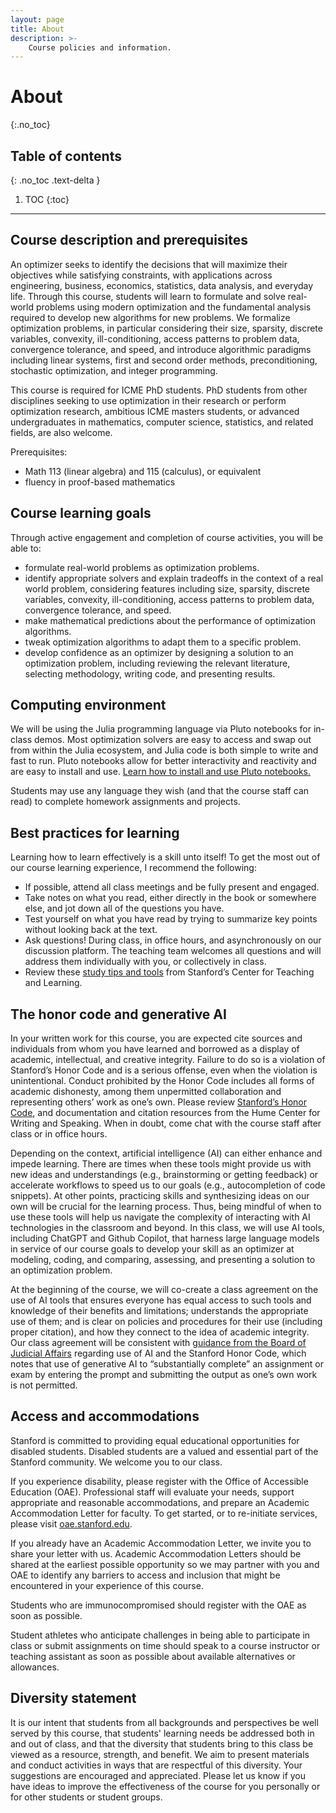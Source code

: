 ```yaml
---
layout: page
title: About
description: >-
    Course policies and information.
---
```


# About
{:.no_toc}

## Table of contents
{: .no_toc .text-delta }

1. TOC
{:toc}

---

## Course description and prerequisites

An optimizer seeks to identify the decisions that will maximize their objectives
while satisfying constraints, with applications across engineering, 
business, economics, statistics, data analysis, 
and everyday life. 
Through this course, students will learn to formulate and solve real-world problems using modern optimization
and the fundamental analysis required to develop new algorithms for 
new problems.
We formalize optimization problems, in particular considering their 
size, sparsity, discrete variables, convexity, ill-conditioning, access patterns to problem data, convergence tolerance, and speed,
and introduce algorithmic paradigms including linear systems,
first and second order methods, 
preconditioning, stochastic optimization, and integer programming.
<!-- 
Applications, theories, and algorithms for finite-dimensional linear and nonlinear optimization problems with continuous and discrete variables. 
Elements of convex analysis, first- and second-order optimality conditions, sensitivity and duality. 
Algorithms for unconstrained optimization, and linearly and nonlinearly constrained problems. 
Modern applications in data analysis, machine learning, engineering system design, communications, game theory, auctions, and economics. -->

This course is required for ICME PhD students. 
PhD students from other disciplines seeking to use optimization in their research or perform optimization research, 
ambitious ICME masters students, 
or advanced undergraduates in mathematics, computer science, statistics, and related fields, are also welcome.

Prerequisites:
- Math 113 (linear algebra) and 115 (calculus), or equivalent
- fluency in proof-based mathematics

## Course learning goals

<!-- Big dream: students should be able to formulate and solve real-world problems using modern optimization. -->

Through active engagement and completion of course activities, you will be able to:
<!-- * recognize that every problem is an optimization problem. -->
* formulate real-world problems as optimization problems.
* identify appropriate solvers and explain tradeoffs in the context of a real world problem, considering features including size, sparsity, discrete variables, convexity, ill-conditioning, access patterns to problem data, convergence tolerance, and speed.
* make mathematical predictions about the performance of optimization algorithms.
* tweak optimization algorithms to adapt them to a specific problem.
* develop confidence as an optimizer by designing a solution to an optimization problem, including reviewing the relevant literature, selecting methodology, writing code, and presenting results.

## Computing environment

We will be using the Julia programming language via Pluto notebooks for in-class demos.
Most optimization solvers are easy to access and swap out from within the Julia ecosystem,
and Julia code is both simple to write and fast to run.
Pluto notebooks allow for better interactivity and reactivity
and are easy to install and use.
[Learn how to install and use Pluto notebooks.](https://plutojl.org/)

Students may use any language they wish (and that the course staff can read) to complete homework assignments and projects.

## Best practices for learning 

Learning how to learn effectively is a skill unto itself! To get the most out of our course learning experience, I recommend the following:
* If possible, attend all class meetings and be fully present and engaged. 
* Take notes on what you read, either directly in the book or somewhere else, and jot down all of the questions you have. 
* Test yourself on what you have read by trying to summarize key points without looking back at the text.
* Ask questions! During class, in office hours, and asynchronously on our discussion platform. The teaching team welcomes all questions and will address them individually with you, or collectively in class.
* Review these [study tips and tools](https://studentlearning.stanford.edu/academic-skills/tips-and-tools) from Stanford’s Center for Teaching and Learning. 

## The honor code and generative AI
In your written work for this course, you are expected cite sources and individuals from whom you have learned and borrowed as a display of academic, intellectual, and creative integrity. Failure to do so is a violation of Stanford’s Honor Code and is a serious offense, even when the violation is unintentional. Conduct prohibited by the Honor Code includes all forms of academic dishonesty, among them unpermitted collaboration and representing others’ work as one’s own. Please review [Stanford’s Honor Code](https://communitystandards.stanford.edu/policies-guidance/honor-code), and documentation and citation resources from the Hume Center for Writing and Speaking. When in doubt, come chat with the course staff after class or in office hours.

Depending on the context, artificial intelligence (AI) can either enhance and impede learning. There are times when these tools might provide us with new ideas and understandings 
(e.g., brainstorming or getting feedback) 
or accelerate workflows to speed us to our goals 
(e.g., autocompletion of code snippets). 
At other points, practicing skills and synthesizing ideas on our own will be crucial for the learning process. 
Thus, being mindful of when to use these tools will help us 
navigate the complexity of interacting with AI technologies in the classroom and beyond. 
In this class, we will use AI tools, including ChatGPT and Github Copilot, that harness large language models in service of our course goals to develop your skill as an optimizer at modeling, coding, and comparing, assessing, and presenting a solution to an optimization problem.

At the beginning of the course, we will co-create a class agreement on the use of AI tools that ensures everyone has equal access to such tools and knowledge of their benefits and limitations; understands the appropriate use of them; and is clear on policies and procedures for their use (including proper citation), and how they connect to the idea of academic integrity. Our class agreement will be consistent with [guidance from the Board of Judicial Affairs](https://communitystandards.stanford.edu/generative-ai-policy-guidance) regarding use of AI and the Stanford Honor Code, which notes that use of generative AI to “substantially complete” an assignment or exam by entering the prompt and submitting the output as one’s own work is not permitted. 

## Access and accommodations

Stanford is committed to providing equal educational opportunities for disabled students. Disabled students are a valued and essential part of the Stanford community. We welcome you to our class.
 
If you experience disability, please register with the Office of Accessible Education (OAE). Professional staff will evaluate your needs, support appropriate and reasonable accommodations, and prepare an Academic Accommodation Letter for faculty. To get started, or to re-initiate services, please visit [oae.stanford.edu](https://oae.stanford.edu).
 
If you already have an Academic Accommodation Letter, we invite you to share your letter with us. Academic Accommodation Letters should be shared at the earliest possible opportunity so we may partner with you and OAE to identify any barriers to access and inclusion that might be encountered in your experience of this course.

Students who are immunocompromised should register with the OAE as soon as possible. 

Student athletes who anticipate challenges in being able to participate in class or submit assignments on time should speak to a course instructor or teaching assistant as soon as possible about available alternatives or allowances.

## Diversity statement

It is our intent that students from all backgrounds and perspectives be well served by this course, that students' learning needs be addressed both in and out of class, and that the diversity that students bring to this class be viewed as a resource, strength, and benefit. We aim to present materials and conduct activities in ways that are respectful of this diversity. Your suggestions are encouraged and appreciated. Please let us know if you have ideas to improve the effectiveness of the course for you personally or for other students or student groups.
